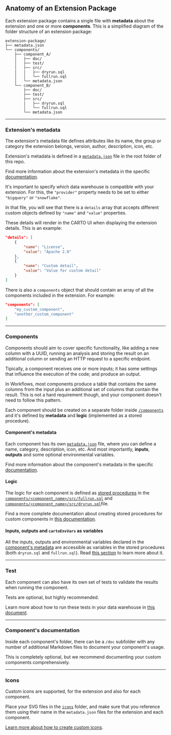 ## Anatomy of an Extension Package
Each extension package contains a single file with **metadata** about the extension and one or more **components**. 
This is a simplified diagram of the folder structure of an extension package: 
```
extension-package/
├── metadata.json
└── components/
    ├── component_A/
    │   ├── doc/
    │   ├── test/
    │   ├── src/
    |   |   ├── dryrun.sql  
    │   │   └── fullrun.sql
    │   └── metadata.json
    └── component_B/
        ├── doc/
        ├── test/
        ├── src/
        |   ├── dryrun.sql
        │   └── fullrun.sql
        └── metadata.json
```
___

### Extension's metadata
The extension's metadata file defines attributes like its name, the group or category the extension belongs, version, author, description, icon, etc. 

Extension's metadata is defined in a [`metadata.json`](../metadata.json) file in the root folder of this repo.

Find more information about the extension's metadata in the specific [documentation](./extension_metadata.md).

It's important to specify which data warehouse is compatible with your extension. For this, the `"provider"` property needs to be set to either `"bigquery"` or `"snowflake"`.

In that file, you will see that there is a `details` array  that accepts different custom objects defined by `"name"` and `"value"` properties. 

These details will render in the CARTO UI when displaying the extension details. This is an example: 
```json
"details": [
    {
        "name": "License",
        "value": "Apache 2.0"
    },
    {
        "name": "Custom detail",
        "value": "Value for custom detail"
    }
]
```

There is also a `components` object that should contain an array of all the components included in the extension. For example: 
```json
"components": [
    "my_custom_component",
    "another_custom_component"
]
```
___

### Components

Components should aim to cover specific functionality, like adding a new column with a UUID, running an analysis and storing the result on an additional column or sending an HTTP request to a specific endpoint. 

Tipically, a component receives one or more inputs; it has some settings that influence the execution of the code; and produce an output. 

In Workflows, most components produce a table that contains the same columns from the input plus an additional set of columns that contain the result. This is not a hard requirement though, and your component doesn't need to follow this pattern.

Each component should be created on a separate folder inside [`/components`](../components/) and it's defined by **metadata** and **logic** (implemented as a stored procedure). 
#### Component's metadata
Each component has its own [`metadata.json`](../components/template/metadata.json) file, where you can define a name, category, description, icon, etc. And most importantly, **inputs**, **outputs** and some optional environmental variables.

Find more information about the component's metadata in the specific [documentation](./component_metadata.md).

#### Logic
The logic for each component is defined as [stored procedures](procedure.md) in the [`components/<component_name>/src/fullrun.sql`](../components/template/src/fullrun.sql) and [`components/<component_name>/src/dryrun.sql`](../components/template/src/dryrun.sql)file.

Find a more complete documentation about creating stored procedures for custom components in [this documentation](./procedure.md).

#### Inputs, outputs and `cartoEnvVars` as variables
All the inputs, outputs and environmental variables declared in the [component's metadata](../components/template/metadata.json) are accessible as variables in the stored procedures (both `dryrun.sql` and `fullrun.sql`). Read [this section](procedure.md#variables) to learn more about it.
___

### Test
Each component can also have its own set of tests to validate the results when running the component. 

Tests are optional, but highly recommended.

Learn more about how to run these tests in your data warehouse in [this document](./running-tests.md).
___
### Component's documentation
Inside each component's folder, there can be a `/doc` subfolder with any number of additional Markdown files to document your component's usage. 

This is completely optional, but we recommend documenting your custom components comprehensively. 

___

### Icons

Custom icons are supported, for the extension and also for each component. 

Place your SVG files in the [`icons`](../icons/) folder, and make sure that you reference them using their name in the `metadata.json` files for the extension and each component. 

[Learn more about how to create custom icons](./icons.md).
